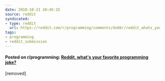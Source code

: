 ```yaml
---
date: 2010-10-21 10:45:15
source: reddit
syndicated:
- type: reddit
  url: https://reddit.com/r/programming/comments/du66r/reddit_whats_your_favorite_programming_joke/
tags:
- programming
- reddit_submission
---
```


#### Posted on r/programming: [Reddit, what's your favorite programming joke?](https://reddit.com/r/programming/comments/du66r/reddit_whats_your_favorite_programming_joke/)

[removed]